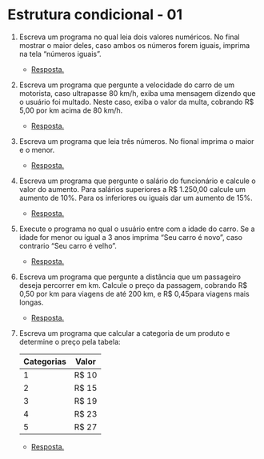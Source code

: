 # Estrutura condicional - 01

1. Escreva um programa no qual leia dois valores numéricos. No final mostrar o maior deles, caso ambos os números forem iguais, imprima na tela “números iguais”.

    * [Resposta.](exercicio_1.py)


2. Escreva  um  programa  que  pergunte  a  velocidade  do  carro  de  um  motorista,  caso ultrapasse  80 km/h,  exiba uma  mensagem  dizendo  que  o  usuário  foi  multado.  Neste  caso, exiba o valor da multa, cobrando R$ 5,00 por km acima de 80 km/h.

    * [Resposta.](exercicio_2.py)


3. Escreva um programa que leia três números. No fional imprima o maior e o menor. 

    * [Resposta.](exercicio_3.py)

4. Escreva um programa que pergunte o salário do funcionário e calcule o valor do aumento. Para salários superiores a R$ 1.250,00 calcule um aumento de 10%. Para os inferiores ou iguais dar um aumento de 15%.

    * [Resposta.](exercicio_4.py)

5. Execute o programa no qual o usuário entre com a idade do carro. Se a idade for menor ou igual a 3 anos imprima “Seu carro é novo”, caso contrario “Seu carro é velho”. 

    * [Resposta.](exercicio_5.py)

6. Escreva um programa que pergunte a distância que um passageiro deseja percorrer em km. Calcule o preço da passagem, cobrando R$ 0,50 por km para viagens de até 200 km, e R$ 0,45para viagens mais longas.

    * [Resposta.](exercicio_6.py)

7. Escreva um programa que calcular a categoria de um produto e determine o preço pela tabela: 

    | Categorias | Valor |
    |------------|-------|
    |     1      | R$ 10 | 
    |     2      | R$ 15 |
    |     3      | R$ 19 |
    |     4      | R$ 23 |
    |     5      | R$ 27 |

    * [Resposta.](exercicio_7.py)

